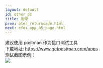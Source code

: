 ```yaml
---
layout: default
id: other_ps
title: 附录
prev: oter_returncode.html
next: efos_app_h5_page.html
---
```


建议使用 postman 作为接口测试工具  
下载地址: https://www.getpostman.com/apps   
测试截图示例：  
![](http://osv2a938x.bkt.clouddn.com/xxx.png)